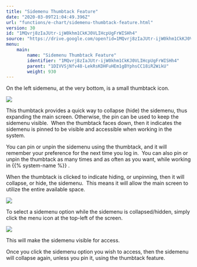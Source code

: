 ```yaml
---
title: "Sidemenu Thumbtack Feature"
date: "2020-03-09T21:04:49.396Z"
url: "functions/e-chart/sidemenu-thumbtack-feature.html"
version: 30
id: "1MQvrj8zIaJUtr-ijW0khm1CkKJ0VLIHcpUgFrWISHh4"
source: "https://drive.google.com/open?id=1MQvrj8zIaJUtr-ijW0khm1CkKJ0VLIHcpUgFrWISHh4"
menu:
    main:
        name: "Sidemenu Thumbtack Feature"
        identifier: "1MQvrj8zIaJUtr-ijW0khm1CkKJ0VLIHcpUgFrWISHh4"
        parent: "1DIVVSjNfv48-LekRsKDHFuHEm1gBYphsCC18iR2WikU"
        weight: 930
---
```

On the left sidemenu, at the very bottom, is a small thumbtack icon.

![](sidemenu-thumbtack-feature.images/image1.png)

This thumbtack provides a quick way to collapse (hide) the sidemenu, thus expanding the main screen. Otherwise, the pin can be used to keep the sidemenu visible.  When the thumbtack faces down, then it indicates the sidemenu is pinned to be visible and accessible when working in the system.

You can pin or unpin the sidemenu using the thumbtack, and it will remember your preference for the next time you log in.  You can also pin or unpin the thumbtack as many times and as often as you want, while working in {{% system-name %}} .

When the thumbtack is clicked to indicate hiding, or unpinning, then it will collapse, or hide, the sidemenu.  This means it will allow the main screen to utilize the entire available space.

![](sidemenu-thumbtack-feature.images/image2.png)

To select a sidemenu option while the sidemenu is collapsed/hidden, simply click the menu icon at the top-left of the screen.   

![](sidemenu-thumbtack-feature.images/image3.png)

This will make the sidemenu visible for access.

Once you click the sidemenu option you wish to access, then the sidemenu will collapse again, unless you pin it, using the thumbtack feature.



